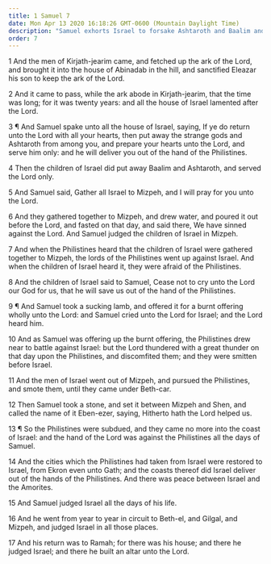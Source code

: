 ```yaml
---
title: 1 Samuel 7
date: Mon Apr 13 2020 16:18:26 GMT-0600 (Mountain Daylight Time)
description: "Samuel exhorts Israel to forsake Ashtaroth and Baalim and serve the Lord—Israel fasts and seeks the Lord—The Philistines are subdued—Samuel judges Israel."
order: 7
---
```


1 And the men of Kirjath-jearim came, and fetched up the ark of the Lord, and brought it into the house of Abinadab in the hill, and sanctified Eleazar his son to keep the ark of the Lord.

2 And it came to pass, while the ark abode in Kirjath-jearim, that the time was long; for it was twenty years: and all the house of Israel lamented after the Lord.

3 ¶ And Samuel spake unto all the house of Israel, saying, If ye do return unto the Lord with all your hearts, then put away the strange gods and Ashtaroth from among you, and prepare your hearts unto the Lord, and serve him only: and he will deliver you out of the hand of the Philistines.

4 Then the children of Israel did put away Baalim and Ashtaroth, and served the Lord only.

5 And Samuel said, Gather all Israel to Mizpeh, and I will pray for you unto the Lord.

6 And they gathered together to Mizpeh, and drew water, and poured it out before the Lord, and fasted on that day, and said there, We have sinned against the Lord. And Samuel judged the children of Israel in Mizpeh.

7 And when the Philistines heard that the children of Israel were gathered together to Mizpeh, the lords of the Philistines went up against Israel. And when the children of Israel heard it, they were afraid of the Philistines.

8 And the children of Israel said to Samuel, Cease not to cry unto the Lord our God for us, that he will save us out of the hand of the Philistines.

9 ¶ And Samuel took a sucking lamb, and offered it for a burnt offering wholly unto the Lord: and Samuel cried unto the Lord for Israel; and the Lord heard him.

10 And as Samuel was offering up the burnt offering, the Philistines drew near to battle against Israel: but the Lord thundered with a great thunder on that day upon the Philistines, and discomfited them; and they were smitten before Israel.

11 And the men of Israel went out of Mizpeh, and pursued the Philistines, and smote them, until they came under Beth-car.

12 Then Samuel took a stone, and set it between Mizpeh and Shen, and called the name of it Eben-ezer, saying, Hitherto hath the Lord helped us.

13 ¶ So the Philistines were subdued, and they came no more into the coast of Israel: and the hand of the Lord was against the Philistines all the days of Samuel.

14 And the cities which the Philistines had taken from Israel were restored to Israel, from Ekron even unto Gath; and the coasts thereof did Israel deliver out of the hands of the Philistines. And there was peace between Israel and the Amorites.

15 And Samuel judged Israel all the days of his life.

16 And he went from year to year in circuit to Beth-el, and Gilgal, and Mizpeh, and judged Israel in all those places.

17 And his return was to Ramah; for there was his house; and there he judged Israel; and there he built an altar unto the Lord.
